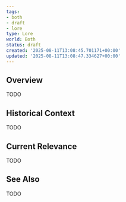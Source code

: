 ```yaml
---
tags:
- both
- draft
- lore
type: Lore
world: Both
status: draft
created: '2025-08-11T13:08:45.701171+00:00'
updated: '2025-08-11T13:08:47.334627+00:00'
---
```



## Overview

TODO
## Historical Context

TODO
## Current Relevance

TODO
## See Also

TODO
